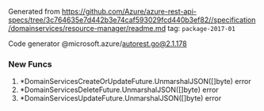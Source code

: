 Generated from https://github.com/Azure/azure-rest-api-specs/tree/3c764635e7d442b3e74caf593029fcd440b3ef82//specification/domainservices/resource-manager/readme.md tag: `package-2017-01`

Code generator @microsoft.azure/autorest.go@2.1.178


### New Funcs

1. *DomainServicesCreateOrUpdateFuture.UnmarshalJSON([]byte) error
1. *DomainServicesDeleteFuture.UnmarshalJSON([]byte) error
1. *DomainServicesUpdateFuture.UnmarshalJSON([]byte) error
